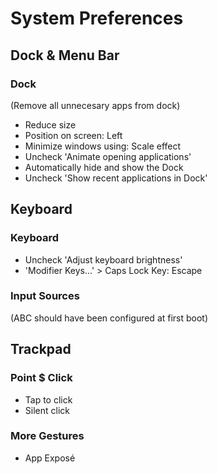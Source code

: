 # System Preferences

## Dock & Menu Bar

### Dock
(Remove all unnecesary apps from dock)
- Reduce size
- Position on screen: Left
- Minimize windows using: Scale effect
- Uncheck 'Animate opening applications'
- Automatically hide and show the Dock
- Uncheck 'Show recent applications in Dock'


## Keyboard

### Keyboard
- Uncheck 'Adjust keyboard brightness'
- 'Modifier Keys...' > Caps Lock Key: Escape

### Input Sources
(ABC should have been configured at first boot)


## Trackpad

### Point $ Click
- Tap to click
- Silent click

### More Gestures
- App Exposé

